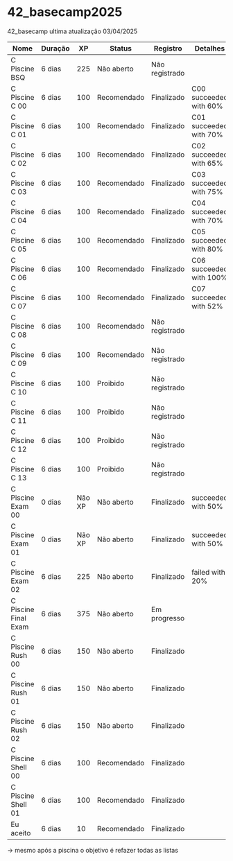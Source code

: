 # 42_basecamp2025
42_basecamp
ultima atualização 03/04/2025 


| Nome                             | Duração | XP   | Status       | Registro      | Detalhes                |
|----------------------------------|---------|------|--------------|---------------|-------------------------|
| C Piscine BSQ                    | 6 dias  | 225  | Não aberto   | Não registrado|                         |
| C Piscine C 00                   | 6 dias  | 100  | Recomendado  | Finalizado    | C00 succeeded with 60%   |
| C Piscine C 01                   | 6 dias  | 100  | Recomendado  | Finalizado    | C01 succeeded with 70%   |
| C Piscine C 02                   | 6 dias  | 100  | Recomendado  | Finalizado    | C02 succeeded with 65%   |
| C Piscine C 03                   | 6 dias  | 100  | Recomendado  | Finalizado    | C03 succeeded with 75%   |
| C Piscine C 04                   | 6 dias  | 100  | Recomendado  | Finalizado    | C04 succeeded with 70%   |
| C Piscine C 05                   | 6 dias  | 100  | Recomendado  | Finalizado    | C05 succeeded with 80%   |
| C Piscine C 06                   | 6 dias  | 100  | Recomendado  | Finalizado    | C06 succeeded with 100%  |
| C Piscine C 07                   | 6 dias  | 100  | Recomendado  | Finalizado    | C07 succeeded with 52%   |
| C Piscine C 08                   | 6 dias  | 100  | Recomendado  | Não registrado|                         |
| C Piscine C 09                   | 6 dias  | 100  | Recomendado  | Não registrado|                         |
| C Piscine C 10                   | 6 dias  | 100  | Proibido     | Não registrado|                         |
| C Piscine C 11                   | 6 dias  | 100  | Proibido     | Não registrado|                         |
| C Piscine C 12                   | 6 dias  | 100  | Proibido     | Não registrado|                         |
| C Piscine C 13                   | 6 dias  | 100  | Proibido     | Não registrado|                         |
| C Piscine Exam 00                | 0 dias | Não XP | Não aberto   | Finalizado    | succeeded with 50%     |
| C Piscine Exam 01                | 0 dias | Não XP | Não aberto   | Finalizado    | succeeded with 50%     |
| C Piscine Exam 02                | 6 dias  | 225  | Não aberto   | Finalizado    | failed with 20%         |
| C Piscine Final Exam             | 6 dias  | 375  | Não aberto   | Em progresso  |                         |
| C Piscine Rush 00                | 6 dias  | 150  | Não aberto   | Finalizado    |                         |
| C Piscine Rush 01                | 6 dias  | 150  | Não aberto   | Finalizado    |                         |
| C Piscine Rush 02                | 6 dias  | 150  | Não aberto   | Finalizado    |                         |
| C Piscine Shell 00               | 6 dias  | 100  | Recomendado  | Finalizado    |                         |
| C Piscine Shell 01               | 6 dias  | 100  | Recomendado  | Finalizado    |                         |
| Eu aceito                        | 6 dias  | 10   | Recomendado  | Finalizado    |                         |

-> mesmo após a piscina o objetivo é refazer todas as listas
